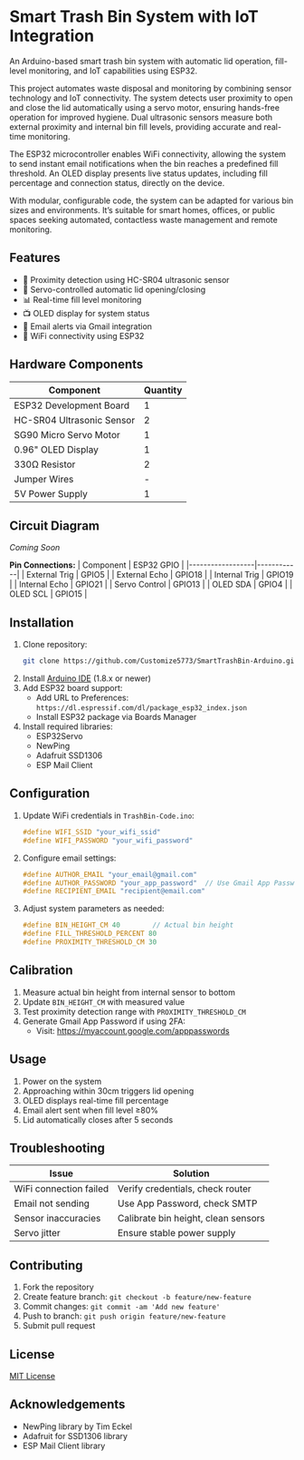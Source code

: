 # Smart Trash Bin System with IoT Integration

An Arduino-based smart trash bin system with automatic lid operation, fill-level monitoring, and IoT capabilities using ESP32.

This project automates waste disposal and monitoring by combining sensor technology and IoT connectivity. The system detects user proximity to open and close the lid automatically using a servo motor, ensuring hands-free operation for improved hygiene. Dual ultrasonic sensors measure both external proximity and internal bin fill levels, providing accurate and real-time monitoring.

The ESP32 microcontroller enables WiFi connectivity, allowing the system to send instant email notifications when the bin reaches a predefined fill threshold. An OLED display presents live status updates, including fill percentage and connection status, directly on the device.

With modular, configurable code, the system can be adapted for various bin sizes and environments. It’s suitable for smart homes, offices, or public spaces seeking automated, contactless waste management and remote monitoring.

## Features
- 👥 Proximity detection using HC-SR04 ultrasonic sensor
- 🚪 Servo-controlled automatic lid opening/closing
- 📊 Real-time fill level monitoring
- 📺 OLED display for system status
- 📧 Email alerts via Gmail integration
- 📶 WiFi connectivity using ESP32

## Hardware Components
| Component               | Quantity |
|-------------------------|----------|
| ESP32 Development Board | 1        |
| HC-SR04 Ultrasonic Sensor | 2       |
| SG90 Micro Servo Motor  | 1        |
| 0.96" OLED Display      | 1        |
| 330Ω Resistor           | 2        |
| Jumper Wires            | -        |
| 5V Power Supply         | 1        |

## Circuit Diagram
_Coming Soon_

**Pin Connections:**
| Component        | ESP32 GPIO |
|------------------|------------|
| External Trig    | GPIO5      |
| External Echo    | GPIO18     |
| Internal Trig    | GPIO19     |
| Internal Echo    | GPIO21     |
| Servo Control    | GPIO13     |
| OLED SDA         | GPIO4      |
| OLED SCL         | GPIO15     |

## Installation
1. Clone repository:
   ```bash
   git clone https://github.com/Customize5773/SmartTrashBin-Arduino.git
   ```
2. Install [Arduino IDE](https://www.arduino.cc/en/software) (1.8.x or newer)
3. Add ESP32 board support:
   - Add URL to Preferences: `https://dl.espressif.com/dl/package_esp32_index.json`
   - Install ESP32 package via Boards Manager
4. Install required libraries:
   - ESP32Servo
   - NewPing
   - Adafruit SSD1306
   - ESP Mail Client

## Configuration
1. Update WiFi credentials in `TrashBin-Code.ino`:
   ```cpp
   #define WIFI_SSID "your_wifi_ssid"
   #define WIFI_PASSWORD "your_wifi_password"
   ```
2. Configure email settings:
   ```cpp
   #define AUTHOR_EMAIL "your_email@gmail.com"
   #define AUTHOR_PASSWORD "your_app_password"  // Use Gmail App Password
   #define RECIPIENT_EMAIL "recipient@email.com"
   ```
3. Adjust system parameters as needed:
   ```cpp
   #define BIN_HEIGHT_CM 40        // Actual bin height
   #define FILL_THRESHOLD_PERCENT 80
   #define PROXIMITY_THRESHOLD_CM 30
   ```

## Calibration
1. Measure actual bin height from internal sensor to bottom
2. Update `BIN_HEIGHT_CM` with measured value
3. Test proximity detection range with `PROXIMITY_THRESHOLD_CM`
4. Generate Gmail App Password if using 2FA:
   - Visit: https://myaccount.google.com/apppasswords

## Usage
1. Power on the system
2. Approaching within 30cm triggers lid opening
3. OLED displays real-time fill percentage
4. Email alert sent when fill level ≥80%
5. Lid automatically closes after 5 seconds

## Troubleshooting
| Issue                  | Solution                          |
|------------------------|-----------------------------------|
| WiFi connection failed | Verify credentials, check router |
| Email not sending      | Use App Password, check SMTP      |
| Sensor inaccuracies    | Calibrate bin height, clean sensors |
| Servo jitter           | Ensure stable power supply        |

## Contributing
1. Fork the repository
2. Create feature branch: `git checkout -b feature/new-feature`
3. Commit changes: `git commit -am 'Add new feature'`
4. Push to branch: `git push origin feature/new-feature`
5. Submit pull request

## License
[MIT License](LICENSE)

## Acknowledgements
- NewPing library by Tim Eckel
- Adafruit for SSD1306 library
- ESP Mail Client library
